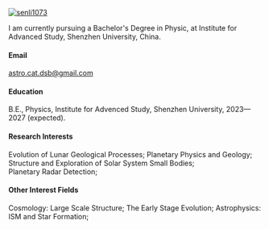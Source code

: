 

[![senli1073](https://img.shields.io/badge/senli1073-github-blue?logo=github)](https://github.com/senli1073)

I am currently pursuing a Bachelor's Degree in Physic, at Institute for Advanced Study, Shenzhen University, China.

#### Email
astro.cat.dsb@gmail.com

#### Education
B.E., Physics, Institute for Advenced Study, Shenzhen University, 2023—2027 (expected).

#### Research Interests
Evolution of Lunar Geological Processes; Planetary Physics and Geology;\
Structure and Exploration of Solar System Small Bodies;\
Planetary Radar Detection;

#### Other Interest Fields
Cosmology: Large Scale Structure; The Early Stage Evolution;
Astrophysics: ISM and Star Formation;

